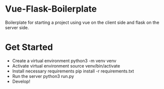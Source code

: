 # Vue-Flask-Boilerplate
Boilerplate for starting a project using vue on the client side and flask on the server side.

# Get Started

- Create a virtual environment python3 -m venv venv
- Activate virtual environment source venv/bin/activate
- Install necessary requirements pip install -r requirements.txt
- Run the server python3 run.py
- Develop!
